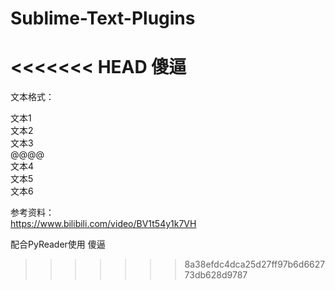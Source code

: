 # Sublime-Text-Plugins
<<<<<<< HEAD
傻逼
=======

文本格式：

文本1<br>
文本2<br>
文本3<br>
@@@@<br>
文本4<br>
文本5<br>
文本6<br>

参考资料：<br>
https://www.bilibili.com/video/BV1t54y1k7VH

配合PyReader使用
傻逼
>>>>>>> 8a38efdc4dca25d27ff97b6d662773db628d9787
